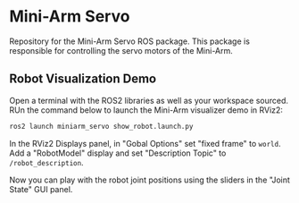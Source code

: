 # Mini-Arm Servo 

Repository for the Mini-Arm Servo ROS package. This package is responsible for controlling the servo motors of the Mini-Arm.

## Robot Visualization Demo

Open a terminal with the ROS2 libraries as well as your workspace sourced. RUn the command below to launch the Mini-Arm visualizer demo in RViz2:

```bash
ros2 launch miniarm_servo show_robot.launch.py
```

In the RViz2 Displays panel, in "Gobal Options" set "fixed frame" to `world`. Add a "RobotModel" display and set "Description Topic" to `/robot_description`.

Now you can play with the robot joint positions using the sliders in the "Joint State" GUI panel.